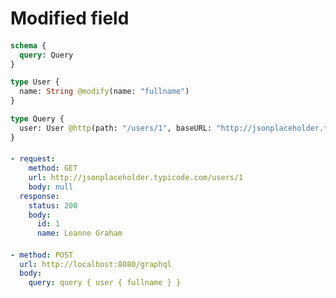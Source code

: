 # Modified field

####
```graphql @server
schema {
  query: Query
}

type User {
  name: String @modify(name: "fullname")
}

type Query {
  user: User @http(path: "/users/1", baseURL: "http://jsonplaceholder.typicode.com")
}
```

####
```yml @mock
- request:
    method: GET
    url: http://jsonplaceholder.typicode.com/users/1
    body: null
  response:
    status: 200
    body:
      id: 1
      name: Leanne Graham
```

####
```yml @assert
- method: POST
  url: http://localhost:8080/graphql
  body:
    query: query { user { fullname } }
```
